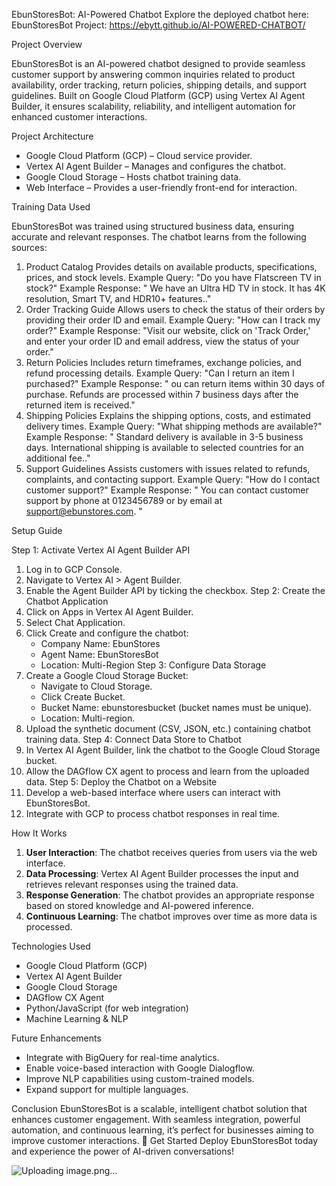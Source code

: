 EbunStoresBot: AI-Powered Chatbot
Explore the deployed chatbot here: 
EbunStoresBot Project: https://ebytt.github.io/AI-POWERED-CHATBOT/

Project Overview

EbunStoresBot is an AI-powered chatbot designed to provide seamless customer support by answering common inquiries related to product availability, order tracking, return policies, shipping details, and support guidelines. Built on Google Cloud Platform (GCP) using Vertex AI Agent Builder, it ensures scalability, reliability, and intelligent automation for enhanced customer interactions.

Project Architecture
- Google Cloud Platform (GCP) – Cloud service provider.
- Vertex AI Agent Builder – Manages and configures the chatbot.
- Google Cloud Storage – Hosts chatbot training data.
- Web Interface – Provides a user-friendly front-end for interaction.

Training Data Used

EbunStoresBot was trained using structured business data, ensuring accurate and relevant responses. The chatbot learns from the following sources:
1. Product Catalog
Provides details on available products, specifications, prices, and stock levels.
Example Query: "Do you have Flatscreen TV  in stock?"
Example Response: " We have an Ultra HD TV in stock. It has 4K resolution, Smart TV, and HDR10+ features.."
2. Order Tracking Guide
Allows users to check the status of their orders by providing their order ID and email.
Example Query: "How can I track my order?"
Example Response: "Visit our website, click on 'Track Order,' and enter your order ID and email address, view the status of your order."
3. Return Policies
Includes return timeframes, exchange policies, and refund processing details.
Example Query: "Can I return an item I purchased?"
Example Response: " ou can return items within 30 days of purchase. Refunds are processed within 7 business days after the returned item is received."
4. Shipping Policies
Explains the shipping options, costs, and estimated delivery times.
Example Query: "What shipping methods are available?"
Example Response: " Standard delivery is available in 3-5 business days. International shipping is available to selected countries for an additional fee.."
5. Support Guidelines
Assists customers with issues related to refunds, complaints, and contacting support.
Example Query: "How do I contact customer support?"
Example Response: " You can contact customer support by phone at 0123456789 or by email at support@ebunstores.com.  "

Setup Guide

Step 1: Activate Vertex AI Agent Builder API
1. Log in to GCP Console.
2. Navigate to Vertex AI > Agent Builder.
3. Enable the Agent Builder API by ticking the checkbox.
Step 2: Create the Chatbot Application
1. Click on Apps in Vertex AI Agent Builder.
2. Select Chat Application.
3. Click Create and configure the chatbot:
   - Company Name: EbunStores
   - Agent Name: EbunStoresBot
   - Location: Multi-Region
Step 3: Configure Data Storage
1. Create a Google Cloud Storage Bucket:
   - Navigate to Cloud Storage.
   - Click Create Bucket.
   - Bucket Name: ebunstoresbucket (bucket names must be unique).
   - Location: Multi-region.
2. Upload the synthetic document (CSV, JSON, etc.) containing chatbot training data.
Step 4: Connect Data Store to Chatbot
1. In Vertex AI Agent Builder, link the chatbot to the Google Cloud Storage bucket.
2. Allow the DAGflow CX agent to process and learn from the uploaded data.
Step 5: Deploy the Chatbot on a Website
1. Develop a web-based interface where users can interact with EbunStoresBot.
2. Integrate with GCP to process chatbot responses in real time.

How It Works
1. **User Interaction**: The chatbot receives queries from users via the web interface.
2. **Data Processing**: Vertex AI Agent Builder processes the input and retrieves relevant responses using the trained data.
3. **Response Generation**: The chatbot provides an appropriate response based on stored knowledge and AI-powered inference.
4. **Continuous Learning**: The chatbot improves over time as more data is processed.

Technologies Used
- Google Cloud Platform (GCP)
- Vertex AI Agent Builder
- Google Cloud Storage
- DAGflow CX Agent
- Python/JavaScript (for web integration)
- Machine Learning & NLP

Future Enhancements
- Integrate with BigQuery for real-time analytics.
- Enable voice-based interaction with Google Dialogflow.
- Improve NLP capabilities using custom-trained models.
- Expand support for multiple languages.

Conclusion
EbunStoresBot is a scalable, intelligent chatbot solution that enhances customer engagement. With seamless integration, powerful automation, and continuous learning, it’s perfect for businesses aiming to improve customer interactions.
🚀 Get Started
Deploy EbunStoresBot today and experience the power of AI-driven conversations!

![Uploading image.png…]()

